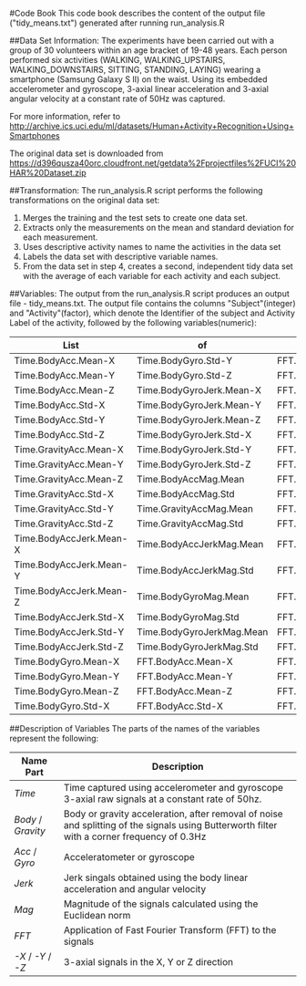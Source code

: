 #Code Book
This code book describes the content of the output file ("tidy_means.txt") generated after running run_analysis.R

##Data Set Information:
The experiments have been carried out with a group of 30 volunteers within an age bracket of 19-48 years. Each person performed six activities (WALKING, WALKING_UPSTAIRS, WALKING_DOWNSTAIRS, SITTING, STANDING, LAYING) wearing a smartphone (Samsung Galaxy S II) on the waist. Using its embedded accelerometer and gyroscope, 3-axial linear acceleration and 3-axial angular velocity at a constant rate of 50Hz was captured.

For more information, refer to http://archive.ics.uci.edu/ml/datasets/Human+Activity+Recognition+Using+Smartphones

The original data set is downloaded from 
https://d396qusza40orc.cloudfront.net/getdata%2Fprojectfiles%2FUCI%20HAR%20Dataset.zip 


##Transformation:
The run_analysis.R script performs the following transformations on the original data set:

1. Merges the training and the test sets to create one data set.
2. Extracts only the measurements on the mean and standard deviation for each measurement. 
3. Uses descriptive activity names to name the activities in the data set
4. Labels the data set with descriptive variable names. 
5. From the data set in step 4, creates a second, independent tidy data set with the average of each variable for each activity and each subject.

##Variables:
The output from the run_analysis.R script produces an output file - tidy_means.txt.  The output file contains the columns "Subject"(integer) and "Activity"(factor), which denote the Identifier of the subject and Activity Label of the activity, followed by the following variables(numeric):

List|of|Variables
------------ | ------------- | -------------|
Time.BodyAcc.Mean-X	|	Time.BodyGyro.Std-Y	|	FFT.BodyAcc.Std-Y
Time.BodyAcc.Mean-Y	|	Time.BodyGyro.Std-Z	|	FFT.BodyAcc.Std-Z
Time.BodyAcc.Mean-Z	|	Time.BodyGyroJerk.Mean-X	|	FFT.BodyAccJerk.Mean-X
Time.BodyAcc.Std-X	|	Time.BodyGyroJerk.Mean-Y	|	FFT.BodyAccJerk.Mean-Y
Time.BodyAcc.Std-Y	|	Time.BodyGyroJerk.Mean-Z	|	FFT.BodyAccJerk.Mean-Z
Time.BodyAcc.Std-Z	|	Time.BodyGyroJerk.Std-X	|	FFT.BodyAccJerk.Std-X
Time.GravityAcc.Mean-X	|	Time.BodyGyroJerk.Std-Y	|	FFT.BodyAccJerk.Std-Y
Time.GravityAcc.Mean-Y	|	Time.BodyGyroJerk.Std-Z	|	FFT.BodyAccJerk.Std-Z
Time.GravityAcc.Mean-Z	|	Time.BodyAccMag.Mean	|	FFT.BodyGyro.Mean-X
Time.GravityAcc.Std-X	|	Time.BodyAccMag.Std	|	FFT.BodyGyro.Mean-Y
Time.GravityAcc.Std-Y	|	Time.GravityAccMag.Mean	|	FFT.BodyGyro.Mean-Z
Time.GravityAcc.Std-Z	|	Time.GravityAccMag.Std	|	FFT.BodyGyro.Std-X
Time.BodyAccJerk.Mean-X	|	Time.BodyAccJerkMag.Mean	|	FFT.BodyGyro.Std-Y
Time.BodyAccJerk.Mean-Y	|	Time.BodyAccJerkMag.Std	|	FFT.BodyGyro.Std-Z
Time.BodyAccJerk.Mean-Z	|	Time.BodyGyroMag.Mean	|	FFT.BodyAccMag.Mean
Time.BodyAccJerk.Std-X	|	Time.BodyGyroMag.Std	|	FFT.BodyAccMag.Std
Time.BodyAccJerk.Std-Y	|	Time.BodyGyroJerkMag.Mean	|	FFT.BodyBodyAccJerkMag.Mean
Time.BodyAccJerk.Std-Z	|	Time.BodyGyroJerkMag.Std	|	FFT.BodyBodyAccJerkMag.Std
Time.BodyGyro.Mean-X	|	FFT.BodyAcc.Mean-X	|	FFT.BodyBodyGyroMag.Mean
Time.BodyGyro.Mean-Y	|	FFT.BodyAcc.Mean-Y	|	FFT.BodyBodyGyroMag.Std
Time.BodyGyro.Mean-Z	|	FFT.BodyAcc.Mean-Z	|	FFT.BodyBodyGyroJerkMag.Mean
Time.BodyGyro.Std-X	|	FFT.BodyAcc.Std-X	|	FFT.BodyBodyGyroJerkMag.Std


##Description of Variables
The parts of the names of the variables represent the following:

Name Part|Description
------------ | -------------
_Time_|Time captured using accelerometer and gyroscope 3-axial raw signals at a constant rate of 50hz.
_Body_ / _Gravity_|Body or gravity acceleration, after removal of noise and splitting of the signals using Butterworth filter with a corner frequency of 0.3Hz
_Acc_ / _Gyro_|Acceleratometer or gyroscope
_Jerk_|Jerk singals obtained using the body linear acceleration and angular velocity
_Mag_|Magnitude of the signals calculated using the Euclidean norm
_FFT_|Application of Fast Fourier Transform (FFT) to the signals 
_-X_ / _-Y_ / _-Z_|3-axial signals in the X, Y or Z direction
